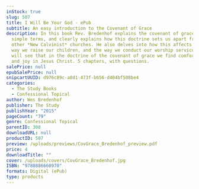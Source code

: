 ```yaml
---
inStock: true
slug: 507
title: I Will Be Your God - ePub
subtitle: An easy introduction to the Covenant of Grace
description: In this book Rev. Bredenhof explains the covenant of grace in
  simple terms, and clearly explains how this doctrine sets us apart from most
  other *New Calvinist* churches. He also delves into how this affects the
  way we raise our children, and the way we conduct our worship services. You
  will see that in the doctrine of the covenant of grace we find comfort, hope,
  and joy in Jesus Christ. 5 chapters, with questions.
salePrice: null
epubSalePrice: null
snipcartUUID: d976c89c-a8d1-473f-b656-d404bf508be4
categories:
  - The Study Books
  - Confessional Topical
author: Wes Bredenhof
publisher: The Study
publishYear: "2015"
pageCount: "79"
genre: Confessional Topical
parentID: 308
downloadURL: null
productID: 507
preview: /uploads/previews/CovGrace_Bredenhof_preview.pdf
price: 4
downloadTitle: ""
cover: /uploads/covers/CovGrace_Bredenhof.jpg
ISBN: "9780886660970"
formats: Digital (ePub)
type: products
---
```

